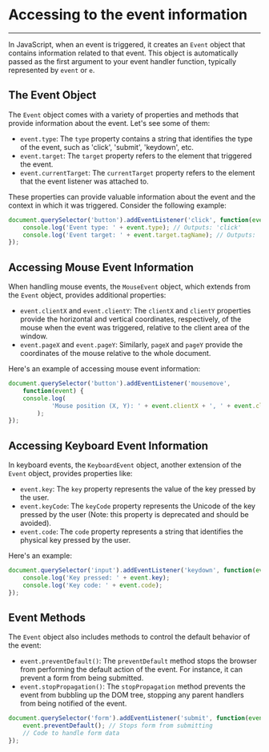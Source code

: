 # Accessing to the event information

---

In JavaScript, when an event is triggered, it creates an `Event` object that contains information related to that event. This object is automatically passed as the first argument to your event handler function, typically represented by `event` or `e`. 

## The Event Object

The `Event` object comes with a variety of properties and methods that provide information about the event. Let's see some of them:

- `event.type`: The `type` property contains a string that identifies the type of the event, such as 'click', 'submit', 'keydown', etc.
- `event.target`: The `target` property refers to the element that triggered the event.
- `event.currentTarget`: The `currentTarget` property refers to the element that the event listener was attached to.

These properties can provide valuable information about the event and the context in which it was triggered. Consider the following example:

```jsx
document.querySelector('button').addEventListener('click', function(event) {
    console.log('Event type: ' + event.type); // Outputs: 'click'
    console.log('Event target: ' + event.target.tagName); // Outputs: 'BUTTON'
});

```

## Accessing Mouse Event Information

When handling mouse events, the `MouseEvent` object, which extends from the `Event` object, provides additional properties:

- `event.clientX` and `event.clientY`: The `clientX` and `clientY` properties provide the horizontal and vertical coordinates, respectively, of the mouse when the event was triggered, relative to the client area of the window.
- `event.pageX` and `event.pageY`: Similarly, `pageX` and `pageY` provide the coordinates of the mouse relative to the whole document.

Here's an example of accessing mouse event information:

```jsx
document.querySelector('button').addEventListener('mousemove', 
	function(event) {
    console.log(
			'Mouse position (X, Y): ' + event.clientX + ', ' + event.clientY
		);
});
```

## Accessing Keyboard Event Information

In keyboard events, the `KeyboardEvent` object, another extension of the `Event` object, provides properties like:

- `event.key`: The `key` property represents the value of the key pressed by the user.
- `event.keyCode`: The `keyCode` property represents the Unicode of the key pressed by the user (Note: this property is deprecated and should be avoided).
- `event.code`: The `code` property represents a string that identifies the physical key pressed by the user.

Here's an example:

```jsx
document.querySelector('input').addEventListener('keydown', function(event) {
    console.log('Key pressed: ' + event.key);
    console.log('Key code: ' + event.code);
});
```

## Event Methods

The `Event` object also includes methods to control the default behavior of the event:

- `event.preventDefault()`: The `preventDefault` method stops the browser from performing the default action of the event. For instance, it can prevent a form from being submitted.
- `event.stopPropagation()`: The `stopPropagation` method prevents the event from bubbling up the DOM tree, stopping any parent handlers from being notified of the event.

```jsx
document.querySelector('form').addEventListener('submit', function(event) {
    event.preventDefault(); // Stops form from submitting
    // Code to handle form data
});
```